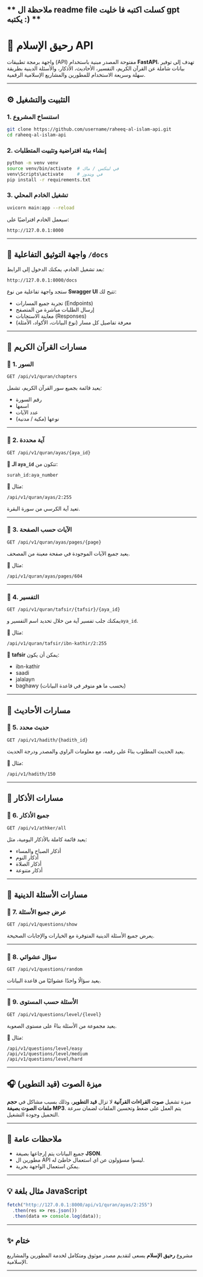 ** ملاحظة ال readme file كسلت اكتبه فا خليت gpt يكتبه :) **
---

# 🌿 رحيق الإسلام API

واجهة برمجة تطبيقات (API) مفتوحة المصدر مبنية باستخدام **FastAPI**، تهدف إلى توفير بيانات شاملة عن القرآن الكريم، التفسير، الأحاديث، الأذكار، والأسئلة الدينية بطريقة سهلة وسريعة الاستخدام للمطورين والمشاريع الإسلامية الرقمية.

---

## ⚙️ التثبيت والتشغيل

### 1. استنساخ المشروع

```bash
git clone https://github.com/username/raheeq-al-islam-api.git
cd raheeq-al-islam-api
```

### 2. إنشاء بيئة افتراضية وتثبيت المتطلبات

```bash
python -m venv venv
source venv/bin/activate  # في لينكس / ماك
venv\Scripts\activate     # في ويندوز
pip install -r requirements.txt
```

### 3. تشغيل الخادم المحلي

```bash
uvicorn main:app --reload
```

سيعمل الخادم افتراضيًا على:

```
http://127.0.0.1:8000
```

---

## 📖 واجهة التوثيق التفاعلية `/docs`

بعد تشغيل الخادم، يمكنك الدخول إلى الرابط:

```
http://127.0.0.1:8000/docs
```

ستجد واجهة تفاعلية من نوع **Swagger UI** تتيح لك:

* تجربة جميع المسارات (Endpoints)
* إرسال الطلبات مباشرة من المتصفح
* معاينة الاستجابات (Responses)
* معرفة تفاصيل كل مسار (نوع البيانات، الأكواد، الأمثلة)

---

## 🕋 مسارات القرآن الكريم

### 🔹 **1. السور**

```
GET /api/v1/quran/chapters
```

يعيد قائمة بجميع سور القرآن الكريم، تشمل:

* رقم السورة
* اسمها
* عدد الآيات
* نوعها (مكية / مدنية)

---

### 🔹 **2. آية محددة**

```
GET /api/v1/quran/ayas/{aya_id}
```

📌 **الـ `aya_id`** تتكون من:

```
surah_id:aya_number
```

🔸 مثال:

```
/api/v1/quran/ayas/2:255
```

تعيد آية الكرسي من سورة البقرة.

---

### 🔹 **3. الآيات حسب الصفحة**

```
GET /api/v1/quran/ayas/pages/{page}
```

يعيد جميع الآيات الموجودة في صفحة معينة من المصحف.

🔸 مثال:

```
/api/v1/quran/ayas/pages/604
```

---

### 🔹 **4. التفسير**

```
GET /api/v1/quran/tafsir/{tafsir}/{aya_id}
```

يمكنك جلب تفسير آية من خلال تحديد اسم التفسير و`aya_id`.

🔸 مثال:

```
/api/v1/quran/tafsir/ibn-kathir/2:255
```

🔹 **tafsir** يمكن أن يكون:

* ibn-kathir
* saadi
* jalalayn
* baghawy
  (بحسب ما هو متوفر في قاعدة البيانات)

---

## 📜 مسارات الأحاديث

### 🔹 **5. حديث محدد**

```
GET /api/v1/hadith/{hadith_id}
```

يعيد الحديث المطلوب بناءً على رقمه، مع معلومات الراوي والمصدر ودرجة الحديث.

🔸 مثال:

```
/api/v1/hadith/150
```

---

## 🤲 مسارات الأذكار

### 🔹 **6. جميع الأذكار**

```
GET /api/v1/athker/all
```

يعيد قائمة كاملة بالأذكار اليومية، مثل:

* أذكار الصباح والمساء
* أذكار النوم
* أذكار الصلاة
* أذكار متنوعة

---

## 🧠 مسارات الأسئلة الدينية

### 🔹 **7. عرض جميع الأسئلة**

```
GET /api/v1/questions/show
```

يعرض جميع الأسئلة الدينية المتوفرة مع الخيارات والإجابات الصحيحة.

---

### 🔹 **8. سؤال عشوائي**

```
GET /api/v1/questions/random
```

يعيد سؤالًا واحدًا عشوائيًا من قاعدة البيانات.

---

### 🔹 **9. الأسئلة حسب المستوى**

```
GET /api/v1/questions/level/{level}
```

يعيد مجموعة من الأسئلة بناءً على مستوى الصعوبة.

🔸 مثال:

```
/api/v1/questions/level/easy
/api/v1/questions/level/medium
/api/v1/questions/level/hard
```

---

## 🎧 ميزة الصوت (قيد التطوير)

ميزة تشغيل **صوت القراءات القرآنية** لا تزال **قيد التطوير**، وذلك بسبب مشاكل في **حجم ملفات الصوت بصيغة MP3**.
يتم العمل على ضغط وتحسين الملفات لضمان سرعة التحميل وجودة التشغيل.

---

## 🧩 ملاحظات عامة

* جميع البيانات يتم إرجاعها بصيغة **JSON**.
* مطورين ال API ليسوا مسؤولون عن اي استعمال خاطئ له.
*  يمكن استعمال الواجهة بحرية.

---

## 💡 مثال بلغة JavaScript

```javascript
fetch("http://127.0.0.1:8000/api/v1/quran/ayas/2:255")
  .then(res => res.json())
  .then(data => console.log(data));
```

---

## ✨ ختام

مشروع **رحيق الإسلام** يسعى لتقديم مصدر موثوق ومتكامل لخدمة المطورين والمشاريع الإسلامية.

---
